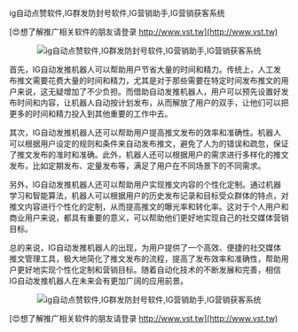 ig自动点赞软件,IG群发防封号软件,IG营销助手,IG营销获客系统

[😍想了解推广相关软件的朋友请登录 http://www.vst.tw](http://www.vst.tw)

 <center><img src="https://vst.tw/MP4/tuiguang/png/3.png" alt="ig自动点赞软件,IG群发防封号软件,IG营销助手,IG营销获客系统"></center>

首先，IG自动发推机器人可以帮助用户节省大量的时间和精力。传统上，人工发布推文需要花费大量的时间和精力，尤其是对于那些需要在特定时间发布推文的用户来说，这无疑增加了不少负担。而借助自动发推机器人，用户可以预先设置好发布时间和内容，让机器人自动按计划发布，从而解放了用户的双手，让他们可以把更多的时间和精力投入到其他重要的工作中去。

其次，IG自动发推机器人还可以帮助用户提高推文发布的效率和准确性。机器人可以根据用户设定的规则和条件来自动发布推文，避免了人为的错误和疏忽，保证了推文发布的准时和准确。此外，机器人还可以根据用户的需求进行多样化的推文发布，比如定期发布、定量发布等，满足了用户在不同场景下的不同需求。

另外，IG自动发推机器人还可以帮助用户实现推文内容的个性化定制。通过机器学习和智能算法，机器人可以根据用户的历史发布记录和目标受众群体的特点，对推文内容进行个性化的定制，从而提高推文的曝光率和转化率。这对于个人用户和商业用户来说，都具有重要的意义，可以帮助他们更好地实现自己的社交媒体营销目标。

总的来说，IG自动发推机器人的出现，为用户提供了一个高效、便捷的社交媒体推文管理工具，极大地简化了推文发布的流程，提高了发布效率和准确性，帮助用户更好地实现个性化定制和营销目标。随着自动化技术的不断发展和完善，相信IG自动发推机器人在未来会有更加广阔的应用前景。

 <center><img src="https://vst.tw/MP4/tuiguang/png/3.png" alt="ig自动点赞软件,IG群发防封号软件,IG营销助手,IG营销获客系统"></center>

[😍想了解推广相关软件的朋友请登录 http://www.vst.tw](http://www.vst.tw)



